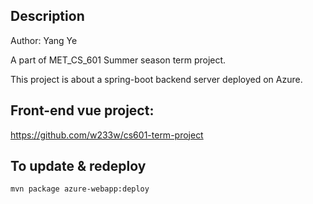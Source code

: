 ## Description
Author: Yang Ye

A part of MET_CS_601 Summer season term project.

This project is about a spring-boot backend server deployed on Azure.

## Front-end vue project:
https://github.com/w233w/cs601-term-project

## To update & redeploy
```shell
mvn package azure-webapp:deploy
```
